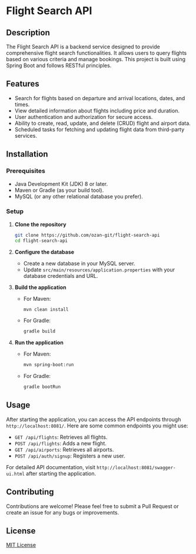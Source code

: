 # Flight Search API

## Description

The Flight Search API is a backend service designed to provide comprehensive flight search functionalities. It allows
users to query flights based on various criteria and manage bookings. This project is built using Spring Boot and
follows RESTful principles.

## Features

- Search for flights based on departure and arrival locations, dates, and times.
- View detailed information about flights including price and duration.
- User authentication and authorization for secure access.
- Ability to create, read, update, and delete (CRUD) flight and airport data.
- Scheduled tasks for fetching and updating flight data from third-party services.

## Installation

### Prerequisites

- Java Development Kit (JDK) 8 or later.
- Maven or Gradle (as your build tool).
- MySQL (or any other relational database you prefer).

### Setup

1. **Clone the repository**
    ```bash
    git clone https://github.com/ozan-git/flight-search-api
    cd flight-search-api
    ```

2. **Configure the database**
    - Create a new database in your MySQL server.
    - Update `src/main/resources/application.properties` with your database credentials and URL.

3. **Build the application**
    - For Maven:
        ```bash
        mvn clean install
        ```
    - For Gradle:
        ```bash
        gradle build
        ```

4. **Run the application**
    - For Maven:
        ```bash
        mvn spring-boot:run
        ```
    - For Gradle:
        ```bash
        gradle bootRun
        ```

## Usage

After starting the application, you can access the API endpoints through `http://localhost:8081/`. Here are some common
endpoints you might use:

- `GET /api/flights`: Retrieves all flights.
- `POST /api/flights`: Adds a new flight.
- `GET /api/airports`: Retrieves all airports.
- `POST /api/auth/signup`: Registers a new user.

For detailed API documentation, visit `http://localhost:8081/swagger-ui.html` after starting the application.

## Contributing

Contributions are welcome! Please feel free to submit a Pull Request or create an issue for any bugs or improvements.

## License

[MIT License](LICENSE.md)

